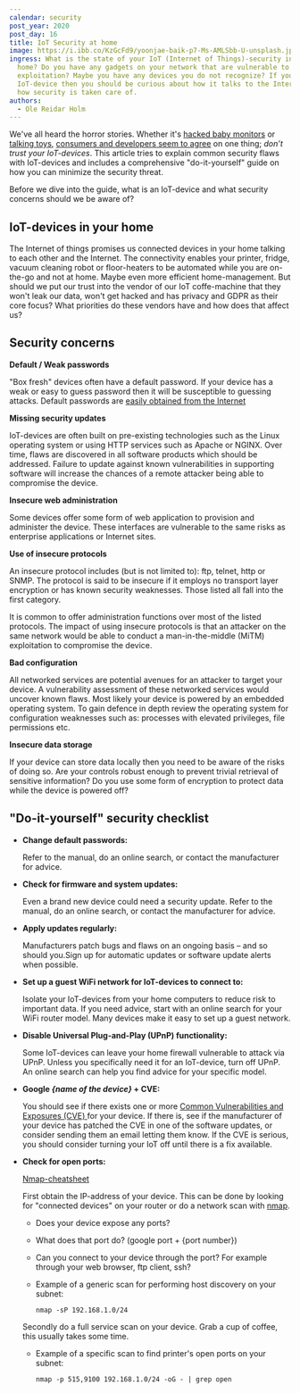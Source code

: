 ```yaml
---
calendar: security
post_year: 2020
post_day: 16
title: IoT Security at home
image: https://i.ibb.co/KzGcFd9/yoonjae-baik-p7-Ms-AMLSbb-U-unsplash.jpg
ingress: What is the state of your IoT (Internet of Things)-security in your
  home? Do you have any gadgets on your network that are vulnerable to
  exploitation? Maybe you have any devices you do not recognize? If you own an
  IoT-device then you should be curious about how it talks to the Internet and
  how security is taken care of.
authors:
  - Ole Reidar Holm
---
```

We've all heard the horror stories. Whether it's [hacked baby monitors](https://www.nbcnews.com/news/us-news/stranger-hacks-baby-monitor-tells-child-i-love-you-n1090046) or [talking toys](<https://www.theguardian.com/technology/2017/nov/14/retailers-urged-to-withdraw-toys-that-allow-hackers-to-talk-to-children >), [consumers and developers seem to agree](<https://auth0.com/blog/surprised-turns-out-consumers-dont-trust-iot-security/ >) on one thing; *don’t trust your IoT-devices*. This article tries to explain common security flaws with IoT-devices and includes a comprehensive "do-it-yourself" guide on how you can minimize the security threat.

Before we dive into the guide, what is an IoT-device and what security concerns should we be aware of?

## IoT-devices in your home

The Internet of things promises us connected devices in your home talking to each other and the Internet. The connectivity enables your printer, fridge, vacuum cleaning robot or floor-heaters to be automated while you are on-the-go and not at home. Maybe even more efficient home-management. But should we put our trust into the vendor of our IoT coffe-machine that they won't leak our data, won't get hacked and has privacy and GDPR as their core focus? What priorities do these vendors have and how does that affect us?  

## Security concerns

**Default / Weak passwords**

"Box fresh" devices often have a default password. If your device has a weak or easy to guess password then it will be susceptible to guessing attacks. Default passwords are [easily obtained from the Internet](https://www.routerpasswords.com/)

**Missing security updates**

IoT-devices are often built on pre-existing technologies such as the Linux operating system or using HTTP services such as Apache or NGINX. Over time, flaws are discovered in all software products which should be addressed. Failure to update against known vulnerabilities in supporting software will increase the chances of a remote attacker being able to compromise the device.

**Insecure web administration**

Some devices offer some form of web application to provision and administer the device. These interfaces are vulnerable to the same risks as enterprise applications or Internet sites. 

**Use of insecure protocols**

An insecure protocol includes (but is not limited to): ftp, telnet, http or SNMP. The protocol is said to be insecure if it employs no transport layer encryption or has known security weaknesses. Those listed all fall into the first category. 

It is common to offer administration functions over most of the listed protocols. The impact of using insecure protocols is that an attacker on the same network would be able to conduct a man-in-the-middle (MiTM) exploitation to compromise the device.

**Bad configuration**

All networked services are potential avenues for an attacker to target your device. A vulnerability assessment of these networked services would uncover known flaws. Most likely your device is powered by an embedded operating system. To gain defence in depth review the operating system for configuration weaknesses such as: processes with elevated privileges, file permissions etc. 

**Insecure data storage**

If your device can store data locally then you need to be aware of the risks of doing so. Are your controls robust enough to prevent trivial retrieval of sensitive information? Do you use some form of encryption to protect data while the device is powered off?

## "Do-it-yourself" security checklist

* **Change default passwords:** 

  Refer to the manual, do an online search, or contact the manufacturer for advice.

* **Check for firmware and system updates:** 

  Even a brand new device could need a security update. Refer to the manual, do an online search, or contact the manufacturer for advice.

* **Apply updates regularly:**

  Manufacturers patch bugs and flaws on an ongoing basis – and so should you.Sign up for automatic updates or software update alerts when possible.

* **Set up a guest WiFi network for IoT-devices to connect to:**

  Isolate your IoT-devices from your home computers to reduce risk to important data. If you need advice, start with an online search for your WiFi router model. Many devices make it easy to set up a guest network.

* **Disable Universal Plug-and-Play (UPnP) functionality:**

  Some IoT-devices can leave your home firewall vulnerable to attack via UPnP. Unless you specifically need it for an IoT-device, turn off UPnP. An online search can help you find advice for your specific model.

* **Google *{name of the device}* + CVE:**

  You should see if there exists one or more [Common Vulnerabilities and Exposures (CVE) ](https://www.cvedetails.com/) for your device. If there is, see if the manufacturer of your device has patched the CVE in one of the software updates, or consider sending them an email letting them know. If the CVE is serious, you should consider turning your IoT off until there is a fix available. 


* **Check for open ports:**

  [Nmap-cheatsheet](https://gist.github.com/rsperl/321aac3d529aa8f8c7924fd12d581b67)

  First obtain the IP-address of your device. This can be done by looking for "connected devices" on your router or do a network scan with [nmap](https://nmap.org/).

  * Does your device expose any ports? 

  * What does that port do? (google port + {port number})

  * Can you connect to your device through the port? For example through your web browser, ftp client, ssh?
  
  * Example of a generic scan for performing host discovery on your subnet:

    `nmap -sP 192.168.1.0/24`

  Secondly do a full service scan on your device. Grab a cup of coffee, this usually takes some time.

  * Example of a specific scan to find printer's open ports on your subnet:

    `nmap -p 515,9100 192.168.1.0/24 -oG - | grep open`

